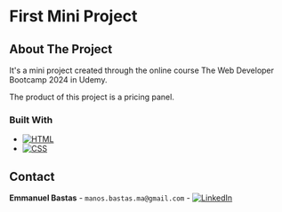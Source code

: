 # First Mini Project

## About The Project

It's a mini project created through the online course The Web Developer Bootcamp 2024 in Udemy.

The product of this project is a pricing panel.

### Built With

* [![HTML][HTML.html]][HTML-url]
* [![CSS][CSS.css]][CSS-url]

[HTML.html]: https://img.shields.io/badge/HTML-orange?logo=HTML5&logoColor=white
[HTML-url]: https://developer.mozilla.org/en-US/docs/Web/HTML
[CSS.css]: https://img.shields.io/badge/CSS-blue?logo=CSS3&logoColor=white
[CSS-url]: https://developer.mozilla.org/en-US/docs/Web/CSS

## Contact

**Emmanuel Bastas** - `manos.bastas.ma@gmail.com` - [![LinkedIn][LinkedIn.logo]][LinkedIn-url]

[LinkedIn.logo]: https://img.shields.io/badge/LinkedIn-blue?logo=LinkedIn&logoColor=white
[LinkedIn-url]: https://www.linkedin.com/in/emmanuelchristosbastas/
